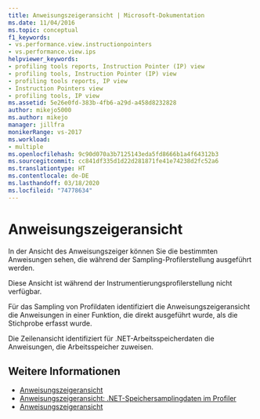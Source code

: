 ```yaml
---
title: Anweisungszeigeransicht | Microsoft-Dokumentation
ms.date: 11/04/2016
ms.topic: conceptual
f1_keywords:
- vs.performance.view.instructionpointers
- vs.performance.view.ips
helpviewer_keywords:
- profiling tools reports, Instruction Pointer (IP) view
- profiling tools, Instruction Pointer (IP) view
- profiling tools reports, IP view
- Instruction Pointers view
- profiling tools, IP view
ms.assetid: 5e26e0fd-383b-4fb6-a29d-a458d8232828
author: mikejo5000
ms.author: mikejo
manager: jillfra
monikerRange: vs-2017
ms.workload:
- multiple
ms.openlocfilehash: 9c90d070a3b7125143eda5fd8666b1a4f64312b3
ms.sourcegitcommit: cc841df335d1d22d281871fe41e74238d2fc52a6
ms.translationtype: HT
ms.contentlocale: de-DE
ms.lasthandoff: 03/18/2020
ms.locfileid: "74778634"
---
```

# <a name="instruction-pointers-ips-view"></a>Anweisungszeigeransicht
In der Ansicht des Anweisungszeiger können Sie die bestimmten Anweisungen sehen, die während der Sampling-Profilerstellung ausgeführt werden.

 Diese Ansicht ist während der Instrumentierungsprofilerstellung nicht verfügbar.

 Für das Sampling von Profildaten identifiziert die Anweisungszeigeransicht die Anweisungen in einer Funktion, die direkt ausgeführt wurde, als die Stichprobe erfasst wurde.

 Die Zeilenansicht identifiziert für .NET-Arbeitsspeicherdaten die Anweisungen, die Arbeitsspeicher zuweisen.

## <a name="see-also"></a>Weitere Informationen
- [Anweisungszeigeransicht](../profiling/instruction-pointers-ips-view-sampling-data.md)
- [Anweisungszeigeransicht: .NET-Speichersamplingdaten im Profiler](../profiling/instruction-pointers-ips-view-dotnet-memory-sampling-data.md)
- [Anweisungszeigeransicht](../profiling/instruction-pointers-ips-view-contention-data.md)
